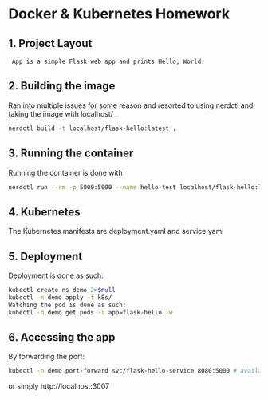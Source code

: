# Docker & Kubernetes Homework 

## 1.	Project Layout 
 
     App is a simple Flask web app and prints Hello, World.

## 2.	Building the image
Ran into multiple issues for some reason and resorted to using nerdctl and taking the image with localhost/ .
```bash
nerdctl build -t localhost/flask-hello:latest .
```
## 3.	Running the container
Running the container is done with
```bash
nerdctl run --rm -p 5000:5000 --name hello-test localhost/flask-hello:latest
```

## 4.	Kubernetes 
The Kubernetes manifests are deployment.yaml and service.yaml
  

## 5.	Deployment
Deployment is done as such:
```bash
kubectl create ns demo 2>$null
kubectl -n demo apply -f k8s/
Watching the pod is done as such:
kubectl -n demo get pods -l app=flask-hello -w
```
## 6.	Accessing the app
By forwarding the port:
```bash
kubectl -n demo port-forward svc/flask-hello-service 8080:5000 # available at http://localhost:8080
```
or simply  http://localhost:3007
